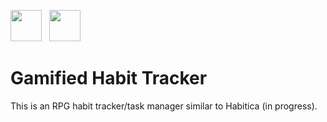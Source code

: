 ---
---
<img src="https://static.djangoproject.com/img/logos/django-logo-negative.svg" height="50px">&nbsp;&nbsp; <img src="https://www.seekpng.com/png/detail/80-803597_io-is-compatible-with-all-javascript-frameworks-and.png" height="50px">

# Gamified Habit Tracker
This is an RPG habit tracker/task manager similar to Habitica (in progress). 
